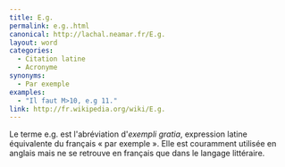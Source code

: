 ```yaml
---
title: E.g.
permalink: e.g..html
canonical: http://lachal.neamar.fr/E.g.
layout: word
categories:
  - Citation latine
  - Acronyme
synonyms:
  - Par exemple
examples:
  - "Il faut M>10, e.g 11."
link: http://fr.wikipedia.org/wiki/E.g.
---
```


Le terme e.g. est l'abréviation d'*exempli gratia*, expression latine équivalente du français « par exemple ». Elle est couramment utilisée en anglais mais ne se retrouve en français que dans le langage littéraire.

